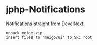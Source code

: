 # jphp-Notifications
Notifications straight from DevelNext!


    unpack meigo.zip
    insert files to 'meigo/ui' to SRC root
